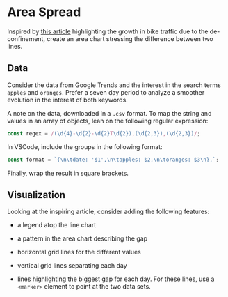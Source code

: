 # Area Spread

<!-- ## [Live Demo]() -->

Inspired by [this article](https://www.lemonde.fr/les-decodeurs/article/2020/05/28/deconfinement-la-forte-hausse-du-trafic-cyclable-a-paris-en-2020-en-trois-graphiques_6041056_4355770.html) highlighting the growth in bike traffic due to the de-confinement, create an area chart stressing the difference between two lines.

## Data

Consider the data from Google Trends and the interest in the search terms `apples` and `oranges`. Prefer a seven day period to analyze a smoother evolution in the interest of both keywords.

A note on the data, downloaded in a `.csv` format. To map the string and values in an array of objects, lean on the following regular expression:

```js
const regex = /(\d{4}-\d{2}-\d{2}T\d{2}),(\d{2,3}),(\d{2,3})/;
```

In VSCode, include the groups in the following format:

```js
const format = `{\n\tdate: '$1',\n\tapples: $2,\n\toranges: $3\n},`;
```

Finally, wrap the result in square brackets.

## Visualization

Looking at the inspiring article, consider adding the following features:

- a legend atop the line chart

- a pattern in the area chart describing the gap

- horizontal grid lines for the different values

- vertical grid lines separating each day

- lines highlighting the biggest gap for each day. For these lines, use a `<marker>` element to point at the two data sets.

